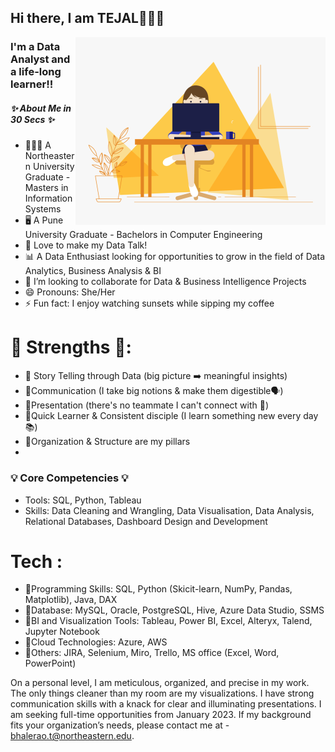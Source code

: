 ## Hi there, I am TEJAL🙋🏻‍♀️

  <img align="right" alt="GIF" src="https://github.com/TejalBhalerao/TejalBhalerao/blob/main/git-gif.gif?raw=true" width="400" height="300" />
  
### I'm a Data Analyst and a life-long learner!!

##### ✨ About Me in 30 Secs ✨
- 👩🏻‍💻 A Northeastern University Graduate - Masters in Information Systems 
- 🖥️ A Pune University Graduate - Bachelors in Computer Engineering
- 📝 Love to make my Data Talk!
- 📊 A Data Enthusiast looking for opportunities to grow in the field of Data Analytics, Business Analysis & BI
- 👯 I’m looking to collaborate for Data & Business Intelligence Projects 
- 😄 Pronouns: She/Her
- ⚡ Fun fact: I enjoy watching sunsets while sipping my coffee



# 💪 Strengths 💪:
- 🔹 Story Telling through Data (big picture ➡️ meaningful insights)
- 🔹Communication (I take big notions & make them digestible🗣️)
- 🔹Presentation (there's no teammate I can't connect with 🤝)
- 🔹Quick Learner & Consistent disciple (I learn something new every day📚)
- 🔹Organization & Structure are my pillars 
- 
### 💡 Core Competencies 💡
- Tools: SQL, Python, Tableau
- Skills: Data Cleaning and Wrangling, Data Visualisation, Data Analysis, Relational Databases, Dashboard Design and Development

# Tech :
- 🔸Programming Skills: SQL, Python (Skicit-learn, NumPy, Pandas, Matplotlib), Java, DAX
- 🔸Database: MySQL, Oracle, PostgreSQL, Hive, Azure Data Studio, SSMS
- 🔸BI and Visualization Tools: Tableau, Power BI, Excel, Alteryx, Talend, Jupyter Notebook
- 🔸Cloud Technologies: Azure, AWS
- 🔸Others: JIRA, Selenium, Miro, Trello, MS office (Excel, Word, PowerPoint)

On a personal level, I am meticulous, organized, and precise in my work. The only things cleaner than my room are my visualizations. I have strong communication skills with a knack for clear and illuminating presentations. 
I am seeking full-time opportunities from January 2023. If my background fits your organization’s needs, please contact me at - bhalerao.t@northeastern.edu.

